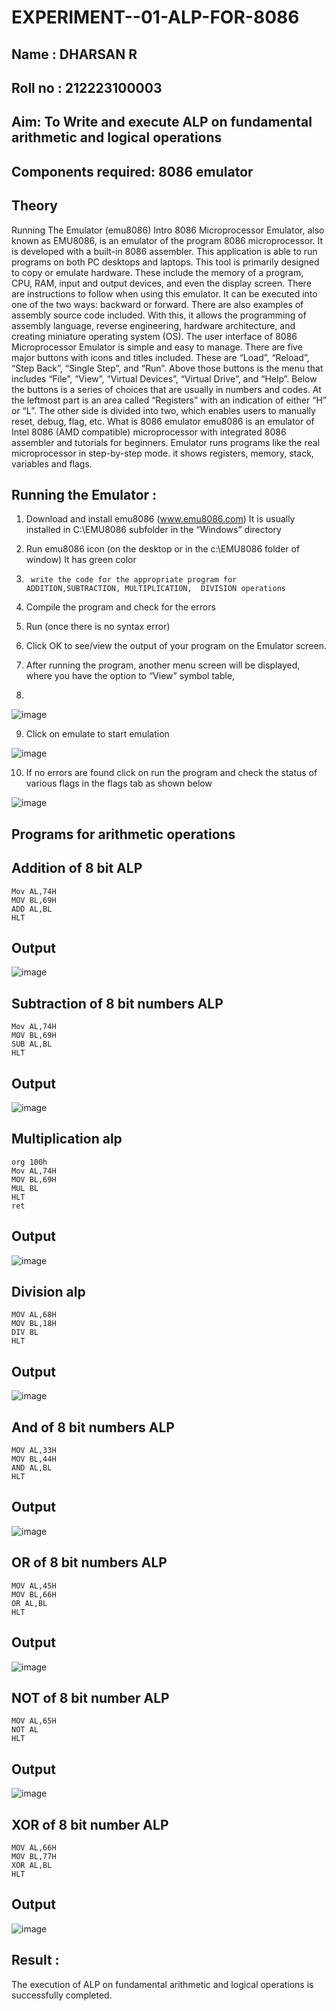 # EXPERIMENT--01-ALP-FOR-8086
## Name : DHARSAN R
## Roll no : 212223100003


## Aim: To Write and execute ALP on fundamental arithmetic and logical operations
## Components required: 8086  emulator 
## Theory 
Running The Emulator (emu8086) Intro 8086 Microprocessor Emulator, also known as EMU8086, is an emulator of the program 8086 microprocessor. It is developed with a built-in 8086 assembler. This application is able to run programs on both PC desktops and laptops. This tool is primarily designed to copy or emulate hardware. These include the memory of a program, CPU, RAM, input and output devices, and even the display screen. There are instructions to follow when using this emulator. It can be executed into one of the two ways: backward or forward. There are also examples of assembly source code included. With this, it allows the programming of assembly language, reverse engineering, hardware architecture, and creating miniature operating system (OS). The user interface of 8086 Microprocessor Emulator is simple and easy to manage. There are five major buttons with icons and titles included. These are “Load”, “Reload”, “Step Back”, “Single Step”, and “Run”. Above those buttons is the menu that includes “File”, “View”, “Virtual Devices”, “Virtual Drive”, and “Help”. Below the buttons is a series of choices that are usually in numbers and codes. At the leftmost part is an area called “Registers” with an indication of either “H” or “L”. The other side is divided into two, which enables users to manually reset, debug, flag, etc. What is 8086 emulator emu8086 is an emulator of Intel 8086 (AMD compatible) microprocessor with integrated 8086 assembler and tutorials for beginners. Emulator runs programs like the real microprocessor in step-by-step mode. it shows registers, memory, stack, variables and flags.


 ## Running the Emulator :
1.	Download and install emu8086 (www.emu8086.com) It is usually installed in C:\EMU8086 subfolder in the “Windows” directory
2.	  Run  emu8086 icon (on the desktop or in the c:\EMU8086 folder of window) It has green color 
 
 
3.		write the code for the appropriate program for ADDITION,SUBTRACTION, MULTIPLICATION,  DIVISION operations 

4.	 Compile the program and check for the errors 
5.	Run (once there is no syntax error) 

6.	Click OK to see/view the output of your program on the Emulator screen. 


7.	After running the program, another menu screen will be displayed, where you have the option to “View” symbol table,
8.	 


![image](https://user-images.githubusercontent.com/36288975/189273263-d65baae9-4b8f-4723-afb3-c0ffa4052b04.png)











9.	Click on emulate to start emulation 








![image](https://user-images.githubusercontent.com/36288975/189273273-9bb36ec1-e2e8-4892-8d35-37707332bfdc.png)








10.	If no errors are found click on run the program and check the status of various flags in the flags tab as shown below 






![image](https://user-images.githubusercontent.com/36288975/189273277-113a2a33-4a40-4ff8-95a5-ecd3a1f504fe.png)







## Programs for arithmetic  operations

## Addition  of 8 bit ALP 
```
Mov AL,74H
MOV BL,69H
ADD AL,BL
HLT
```
## Output  
 ![image](https://github.com/user-attachments/assets/09803bdd-7411-49a0-a19a-849f49655b0a)

## Subtraction   of 8 bit numbers  ALP 
```
Mov AL,74H
MOV BL,69H
SUB AL,BL
HLT
```
## Output  
![image](https://github.com/user-attachments/assets/929b7249-2bda-49cc-b7bd-691778701d57)

## Multiplication alp 
```
org 100h
Mov AL,74H
MOV BL,69H
MUL BL
HLT
ret
```
 ## Output  
![image](https://github.com/user-attachments/assets/6e1c7b85-a922-4e37-8a90-ae6c2f4882e0)


## Division alp 
```
MOV AL,68H
MOV BL,18H
DIV BL
HLT
```
## Output  
![image](https://github.com/user-attachments/assets/bc8b241c-c2dc-4956-b257-8f9d7ffa0d7a)

## And of 8 bit numbers ALP
```assembly
MOV AL,33H
MOV BL,44H
AND AL,BL
HLT
```
## Output
![image](https://github.com/user-attachments/assets/1f70ed7f-a214-4cb8-999c-adcd31784382)


## OR of 8 bit numbers ALP
```assembly
MOV AL,45H
MOV BL,66H
OR AL,BL
HLT
```
## Output
![image](https://github.com/user-attachments/assets/f2363e83-9f02-4a06-8754-e2a5f5b9cd97)


## NOT of 8 bit number ALP
```assembly
MOV AL,65H
NOT AL
HLT
```
## Output
![image](https://github.com/user-attachments/assets/a29500ad-06ec-44d4-bde9-f5c762d42f20)


## XOR of 8 bit number ALP
```assembly
MOV AL,66H
MOV BL,77H
XOR AL,BL
HLT
```

## Output
![image](https://github.com/user-attachments/assets/ec2e9fe5-3ebe-42c7-a9be-54a8a69e4f91)


## Result :

The execution of ALP on fundamental arithmetic and logical operations is successfully completed.








